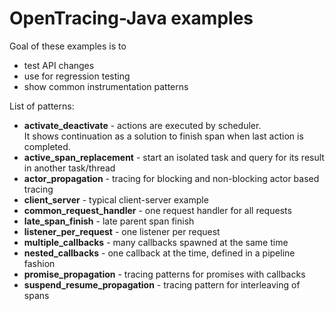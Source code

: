 # OpenTracing-Java examples

Goal of these examples is to
- test API changes
- use for regression testing
- show common instrumentation patterns

List of patterns:

- **activate_deactivate** - actions are executed by scheduler.   
It shows continuation as a solution to finish span when last action is completed.
- **active_span_replacement** - start an isolated task and query for its result in another task/thread
- **actor_propagation** - tracing for blocking and non-blocking actor based tracing
- **client_server** - typical client-server example
- **common_request_handler** - one request handler for all requests
- **late_span_finish** - late parent span finish
- **listener_per_request** - one listener per request
- **multiple_callbacks** - many callbacks spawned at the same time
- **nested_callbacks** - one callback at the time, defined in a pipeline fashion
- **promise_propagation** - tracing patterns for promises with callbacks
- **suspend_resume_propagation** - tracing pattern for interleaving of spans
